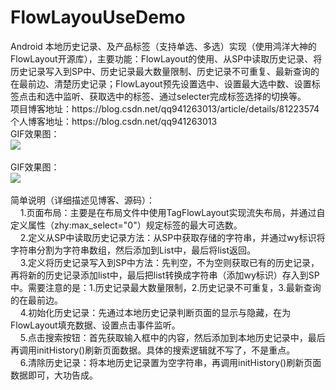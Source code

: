 # FlowLayouUseDemo
<body spellcheck="0" class="editMode htmledit_views">Android  本地历史记录、及产品标签（支持单选、多选）实现（使用鸿洋大神的FlowLayout开源库），主要功能：FlowLayout的使用、从SP中读取历史记录、将历史记录写入到SP中、历史记录最大数量限制、历史记录不可重复、最新查询的在最前边、清楚历史记录；FlowLayout预先设置选中、设置最大选中数、设置标签点击和选中监听、获取选中的标签、通过selecter完成标签选择的切换等。<br>项目博客地址：https://blog.csdn.net/qq941263013/article/details/81223574<br>个人博客地址：https://blog.csdn.net/qq941263013<br>GIF效果图：<br><img src="https://github.com/wangyang0313/FlowLayouUseDemo/blob/master/app/%E6%9C%AC%E5%9C%B0%E5%8E%86%E5%8F%B2%E8%AE%B0%E5%BD%95.gif" _xhe_src="https://github.com/wangyang0313/FlowLayouUseDemo/blob/master/app/%E6%9C%AC%E5%9C%B0%E5%8E%86%E5%8F%B2%E8%AE%B0%E5%BD%95.gif"><br><br>GIF效果图：<br><img src="https://github.com/wangyang0313/FlowLayouUseDemo/blob/master/app/%E4%BA%A7%E5%93%81%E6%A0%87%E7%AD%BE.gif" _xhe_src="https://github.com/wangyang0313/FlowLayouUseDemo/blob/master/app/%E4%BA%A7%E5%93%81%E6%A0%87%E7%AD%BE.gif"><br><br>简单说明（详细描述见博客、源码）：<br>&nbsp; &nbsp; 1.页面布局：主要是在布局文件中使用TagFlowLayout实现流失布局，并通过自定义属性（zhy:max_select="0"）规定标签的最大可选数。<br>&nbsp; &nbsp; 2.定义从SP中读取历史记录方法：从SP中获取存储的字符串，并通过wy标识将字符串分割为字符串数组，然后添加到List中，最后将list返回。<br>&nbsp; &nbsp; 3.定义将历史记录写入到SP中方法：先判空，不为空则获取已有的历史记录，再将新的历史记录添加list中，最后把list转换成字符串（添加wy标识）存入到SP中。需要注意的是：1.历史记录最大数量限制，2.历史记录不可重复，3.最新查询的在最前边。<br>&nbsp; &nbsp; 4.初始化历史记录：先通过本地历史记录判断页面的显示与隐藏，在为FlowLayout填充数据、设置点击事件监听。<br>&nbsp; &nbsp; 5.点击搜索按钮：首先获取输入框中的内容，然后添加到本地历史记录中，最后再调用initHistory()刷新页面数据。具体的搜索逻辑就不写了，不是重点。<br>&nbsp; &nbsp; 6.清除历史记录：将本地历史记录置为空字符串，再调用initHistory()刷新页面数据即可，大功告成。</body>

